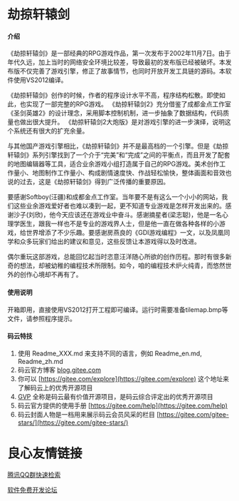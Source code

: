 # 劫掠轩辕剑

#### 介绍
《劫掠轩辕剑》是一部经典的RPG游戏作品，第一次发布于2002年11月7日。由于年代久远，加上当时的网络安全环境比较差，导致最初的发布版已经被破坏。本发布版不仅完善了游戏引擎，修正了故事情节，也同时开放开发工具链的源码。本软件使用VS2012编译。

《劫掠轩辕剑》创作的时候，作者的程序设计水平不高，程序结构松散。即使如此，也实现了一部完整的RPG游戏。
《劫掠轩辕剑2》充分借鉴了成都金点工作室《圣剑英雄2》的设计理念，采用脚本控制机制，进一步抽象了数据结构，代码质量也做出很大提升。
《劫掠轩辕剑2大炮版》是对游戏引擎的进一步演绎，说明这个系统还有很大的扩充余量。

与其他国产游戏引擎相比，《劫掠轩辕剑》并不是最高档的一个引擎。但是《劫掠轩辕剑》系列引擎找到了一个介于“完美”和“完成”之间的平衡点，而且开发了配套的地图编辑器等工具，适合业余游戏小组打造属于自己的RPG游戏。美术创作工作量小、地图制作工作量小、构成剧情速度快、作战轻松愉快，整体画面和音效也说的过去，这是《劫掠轩辕剑》得到广泛传播的重要原因。

要感谢Softboy(汪疆)和成都金点工作室。当年要不是有这么一个小小的网站，我们这些业余游戏爱好者也难以凑到一起，更不知道专业游戏是怎样开发出来的。感谢沙子(刘欣)，他今天应该还在游戏业中奋斗。感谢摘星者(梁志聪)，他是一名心理学医生，跟我一样也不是专业的游戏界人士，但是他一直在做各种各样的小游戏，给世界增添了不少乐趣。要感谢房燕良的《GDI游戏编程》一文，以及凤凰同学和众多玩家们给出的建议和意见，这些反馈让本游戏得以及时改进。

偶尔重玩这部游戏，总能回忆起当时恣意汪洋随心所欲的创作历程。那时有很多新奇的想法，却被幼稚的编程技术所限制。如今，咱的编程技术炉火纯青，而悠然世外的创作心境却不再有了。

#### 使用说明

开箱即用，直接使用VS2012打开工程即可编译。运行时需要准备tilemap.bmp等文件，请参照程序提示。

#### 码云特技

1.  使用 Readme\_XXX.md 来支持不同的语言，例如 Readme\_en.md, Readme\_zh.md
2.  码云官方博客 [blog.gitee.com](https://blog.gitee.com)
3.  你可以 [https://gitee.com/explore](https://gitee.com/explore) 这个地址来了解码云上的优秀开源项目
4.  [GVP](https://gitee.com/gvp) 全称是码云最有价值开源项目，是码云综合评定出的优秀开源项目
5.  码云官方提供的使用手册 [https://gitee.com/help](https://gitee.com/help)
6.  码云封面人物是一档用来展示码云会员风采的栏目 [https://gitee.com/gitee-stars/](https://gitee.com/gitee-stars/)


 # 良心友情链接

[腾讯QQ群快速检索](http://u.720life.cn/s/8cf73f7c)

[软件免费开发论坛](http://u.720life.cn/s/bbb01dc0)